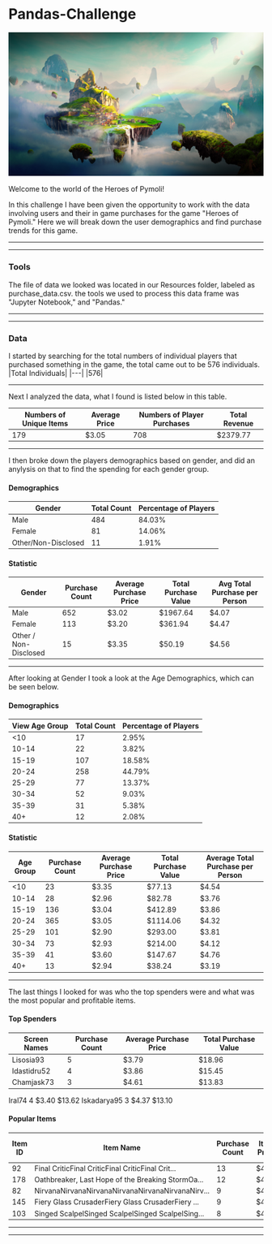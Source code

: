 # Pandas-Challenge
![](Images/Fantasy.png)

Welcome to the world of the Heroes of Pymoli!

In this challenge I have been given the opportunity to work with the data involving users and their in game purchases for the game "Heroes of Pymoli." Here we will break down the user demographics and find purchase trends for this game.

---
---

### Tools
The file of data we looked was located in our Resources folder, labeled as purchase_data.csv. the tools we used to process this data frame was "Jupyter Notebook," and "Pandas."

---
---

### Data

I started by searching for the total numbers of individual players that purchased something in the game, the total came out to be 576 individuals.
|Total Individuals|
|---|
|576|

---

Next I analyzed the data, what I found is listed below in this table.

|Numbers of Unique Items| Average Price| Numbers of Player Purchases| Total Revenue|
|---|---|---|---|
|179| $3.05| 708| $2379.77|

---

I then broke down the players demographics based on gender, and did an anylysis on that to find the spending for each gender group.

#### Demographics
|Gender| Total Count| Percentage of Players|
|---|---|---|
|Male|484|84.03%|
|Female|81|14.06%|
|Other/Non-Disclosed|11|1.91%|

#### Statistic
|Gender|Purchase Count|	Average Purchase Price|	Total Purchase Value|	Avg Total Purchase per Person|
|---|---|---|---|---|
|Male|	652|	$3.02|	$1967.64|	$4.07|
|Female|	113|	$3.20|	$361.94|	$4.47|
|Other / Non-Disclosed|	15|	$3.35|	$50.19|	$4.56|

---

After looking at Gender I took a look at the Age Demographics, which can be seen below.

#### Demographics	
|View Age Group| Total Count|	Percentage of Players|
|---|---|---|
|<10|	17|	2.95%|
|10-14|	22|	3.82%|
|15-19|	107|	18.58%|
|20-24|	258|	44.79%|
|25-29|	77|	13.37%|
|30-34|	52|	9.03%|
|35-39|	31|	5.38%|
|40+|	12|	2.08%|

#### Statistic
|Age Group| Purchase Count|	Average Purchase Price|	Total Purchase Value|	Average Total Purchase per Person|
|---|---|---|---|---|
|<10|	23|	$3.35|	$77.13|	$4.54|
|10-14|	28|	$2.96|	$82.78|	$3.76|
|15-19|	136|	$3.04|	$412.89|	$3.86|
|20-24|	365|	$3.05|	$1114.06|	$4.32|
|25-29|	101|	$2.90|	$293.00|	$3.81|
|30-34|	73|	$2.93|	$214.00|	$4.12|
|35-39|	41|	$3.60|	$147.67|	$4.76|
|40+|	13|	$2.94|	$38.24|	$3.19|

---

The last things I looked for was who the top spenders were and what was the most popular and profitable items.

#### Top Spenders
|Screen Names|	Purchase Count|	Average Purchase Price|	Total Purchase Value|
|---|---|---|---|
|Lisosia93|	5|	$3.79|	$18.96|
|Idastidru52|	4|	$3.86|	$15.45|
|Chamjask73|	3|	$4.61|	$13.83|
Iral74	4	$3.40	$13.62
Iskadarya95	3	$4.37	$13.10

#### Popular Items
	
|Item ID| Item Name|	Purchase Count|	Item Price|	Total Purchase Value|
|---|---|---|---|---|
|92|	Final CriticFinal CriticFinal CriticFinal Crit...|	13|	$4.61| $59.99|
|178|	Oathbreaker, Last Hope of the Breaking StormOa...|	12|	$4.23|	$50.76|
|82|	NirvanaNirvanaNirvanaNirvanaNirvanaNirvanaNirv...| 9|	$4.90|	$44.10|
|145|	Fiery Glass CrusaderFiery Glass CrusaderFiery ...|	9|	$4.58|	$41.22|
|103|	Singed ScalpelSinged ScalpelSinged ScalpelSing...|	8|	$4.35|	$34.80|.

---
---

